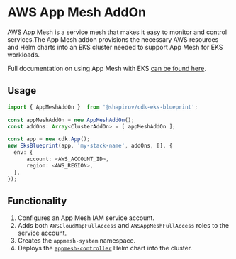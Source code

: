 # AWS App Mesh AddOn

AWS App Mesh is a service mesh that makes it easy to monitor and control services.The App Mesh addon provisions the necessary AWS resources and Helm charts into an EKS cluster needed to support App Mesh for EKS workloads. 

Full documentation on using App Mesh with EKS [can be found here](https://docs.aws.amazon.com/app-mesh/latest/userguide/getting-started-kubernetes.html).

## Usage

```typescript
import { AppMeshAddOn }  from '@shapirov/cdk-eks-blueprint';

const appMeshAddOn = new AppMeshAddOn();
const addOns: Array<ClusterAddOn> = [ appMeshAddOn ];

const app = new cdk.App();
new EksBlueprint(app, 'my-stack-name', addOns, [], {
  env: {    
      account: <AWS_ACCOUNT_ID>,
      region: <AWS_REGION>,
  },
});
```

## Functionality

1. Configures an App Mesh IAM service account.
2. Adds both `AWSCloudMapFullAccess` and `AWSAppMeshFullAccess` roles to the service account.
3. Creates the `appmesh-system` namespace.
4. Deploys the [`appmesh-controller`](https://github.com/aws/eks-charts/tree/master/stable/appmesh-controller) Helm chart into the cluster.

